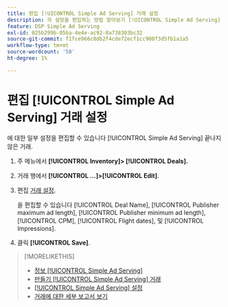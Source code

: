 ```yaml
---
title: 편집 [!UICONTROL Simple Ad Serving] 거래 설정
description: 의 설정을 편집하는 방법 알아보기 [!UICONTROL Simple Ad Serving] 거래
feature: DSP Simple Ad Serving
exl-id: 025b299b-05ba-4e4e-ac92-8a738303bc32
source-git-commit: f1fce966c8db2f4cde72ecf1cc900f3d5fb1a1a5
workflow-type: tm+mt
source-wordcount: '58'
ht-degree: 1%

---
```


# 편집 [!UICONTROL Simple Ad Serving] 거래 설정

에 대한 일부 설정을 편집할 수 있습니다 [!UICONTROL Simple Ad Serving] 끝나지 않은 거래.

1. 주 메뉴에서 **[!UICONTROL Inventory]> [!UICONTROL Deals].**

1. 거래 행에서  **[!UICONTROL ...]>[!UICONTROL Edit]**.

1. 편집 [거래 설정](simple-deal-settings.md).

   을 편집할 수 있습니다 [!UICONTROL Deal Name], [!UICONTROL Publisher maximum ad length], [!UICONTROL Publisher minimum ad length], [!UICONTROL CPM], [!UICONTROL Flight dates], 및 [!UICONTROL Impressions].

1. 클릭 **[!UICONTROL Save]**.

>[!MORELIKETHIS]
>
>* [정보 [!UICONTROL Simple Ad Serving]](simple-deal-about.md)
>* [만들기 [!UICONTROL Simple Ad Serving] 거래](simple-deal-create.md)
>* [[!UICONTROL Simple Ad Serving] 설정](simple-deal-settings.md)
>* [거래에 대한 세부 보고서 보기](/help/dsp/inventory/deal-view-report.md)


<!-- add back when reimplemented:
>* [View Event-Tracking Pixels for a [!UICONTROL Simple Ad Serving] Deal](simple-deal-show-pixels.md)
-->
